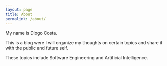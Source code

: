 ```yaml
---
layout: page
title: About
permalink: /about/
---
```


My name is Diogo Costa.

This is a blog were I will organize my thoughts on certain topics and share it with the public and future self.

These topics include Software Engineering and Artificial Intelligence.